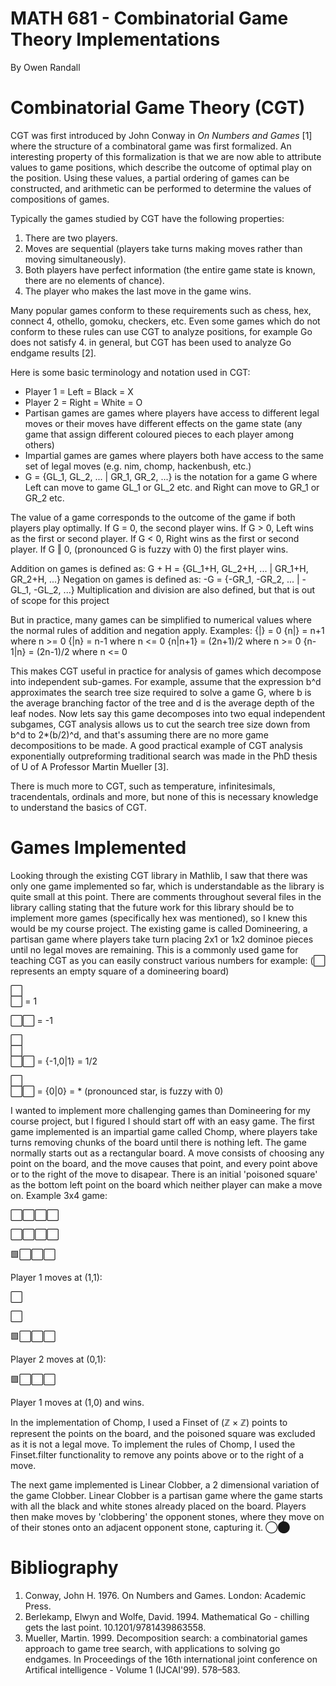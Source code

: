 # MATH 681 - Combinatorial Game Theory Implementations
By Owen Randall

# Combinatorial Game Theory (CGT)

CGT was first introduced by John Conway in *On Numbers and Games* [1] where the structure of a combinatoral game was first formalized. 
An interesting property of this formalization is that we are now able to attribute values to game positions, which describe the outcome of optimal play on the position.
Using these values, a partial ordering of games can be constructed, and arithmetic can be performed to determine the values of compositions of games.

Typically the games studied by CGT have the following properties:
1. There are two players.
2. Moves are sequential (players take turns making moves rather than moving simultaneously).
3. Both players have perfect information (the entire game state is known, there are no elements of chance).
4. The player who makes the last move in the game wins.

Many popular games conform to these requirements such as chess, hex, connect 4, othello, gomoku, checkers, etc.
Even some games which do not conform to these rules can use CGT to analyze positions, for example Go does not satisfy 4. in general, but CGT has been used to analyze Go endgame results [2].

Here is some basic terminology and notation used in CGT:
- Player 1 = Left = Black = X
- Player 2 = Right = White = O
- Partisan games are games where players have access to different legal moves or their moves have different effects on the game state (any game that assign different coloured pieces to each player among others)
- Impartial games are games where players both have access to the same set of legal moves (e.g. nim, chomp, hackenbush, etc.)
- G = {GL_1, GL_2, ... | GR_1, GR_2, ...} is the notation for a game G where Left can move to game GL_1 or GL_2 etc. and Right can move to GR_1 or GR_2 etc.

The value of a game corresponds to the outcome of the game if both players play optimally.
If G = 0, the second player wins.
If G > 0, Left wins as the first or second player.
If G < 0, Right wins as the first or second player.
If G ‖ 0, (pronounced G is fuzzy with 0) the first player wins.

Addition on games is defined as:
G + H = {GL_1+H, GL_2+H, ... | GR_1+H, GR_2+H, ...}
Negation on games is defined as:
-G = {-GR_1, -GR_2, ... | -GL_1, -GL_2, ...}
Multiplication and division are also defined, but that is out of scope for this project

But in practice, many games can be simplified to numerical values where the normal rules of addition and negation apply.
Examples:
{|} = 0
{n|} = n+1 where n >= 0
{|n} = n-1 where n <= 0
{n|n+1} = (2n+1)/2 where n >= 0
{n-1|n} = (2n-1)/2 where n <= 0

This makes CGT useful in practice for analysis of games which decompose into independent sub-games. 
For example, assume that the expression b^d approximates the search tree size required to solve a game G, where b is the average branching factor of the tree and d is the average depth of the leaf nodes.
Now lets say this game decomposes into two equal independent subgames, CGT analysis allows us to cut the search tree size down from b^d to 2*(b/2)^d, and that's assuming there are no more game decompositions to be made.
A good practical example of CGT analysis exponentially outpreforming traditional search was made in the PhD thesis of U of A Professor Martin Mueller [3].

There is much more to CGT, such as temperature, infinitesimals, tracendentals, ordinals and more, but none of this is necessary knowledge to understand the basics of CGT.

# Games Implemented

Looking through the existing CGT library in Mathlib, I saw that there was only one game implemented so far, which is understandable as the library is quite small at this point.
There are comments throughout several files in the library calling stating that the future work for this library should be to implement more games (specifically hex was mentioned), so I knew this would be my course project.
The existing game is called Domineering, a partisan game where players take turn placing 2x1 or 1x2 dominoe pieces until no legal moves are remaining.
This is a commonly used game for teaching CGT as you can easily construct various numbers for example:
(⬜ represents an empty square of a domineering board)

⬜\
⬜ = 1


⬜⬜ = -1


⬜\
⬜\
⬜⬜ = {-1,0|1} = 1/2


⬜\
⬜⬜ = {0|0} = * (pronounced star, is fuzzy with 0)

I wanted to implement more challenging games than Domineering for my course project, but I figured I should start off with an easy game.
The first game implemented is an impartial game called Chomp, where players take turns removing chunks of the board until there is nothing left.
The game normally starts out as a rectangular board.
A move consists of choosing any point on the board, and the move causes that point, and every point above or to the right of the move to disapear.
There is an initial 'poisoned square' as the bottom left point on the board which neither player can make a move on.
Example 3x4 game:


⬜⬜⬜⬜

⬜⬜⬜⬜

🟩⬜⬜⬜


Player 1 moves at (1,1):

⬜

⬜

🟩⬜⬜⬜


Player 2 moves at (0,1):

🟩⬜⬜⬜

Player 1 moves at (1,0) and wins.

In the implementation of Chomp, I used a Finset of (ℤ × ℤ) points to represent the points on the board, and the poisoned square was excluded as it is not a legal move.
To implement the rules of Chomp, I used the Finset.filter functionality to remove any points above or to the right of a move.

The next game implemented is Linear Clobber, a 2 dimensional variation of the game Clobber. Linear Clobber is a partisan game where the game starts with all the black and white stones already placed on the board.
Players then make moves by 'clobbering' the opponent stones, where they move on of their stones onto an adjacent opponent stone, capturing it.
◯⬤

# Bibliography

1. Conway, John H. 1976. On Numbers and Games. London: Academic Press.
2. Berlekamp, Elwyn and Wolfe, David. 1994. Mathematical Go - chilling gets the last point. 10.1201/9781439863558. 
3. Mueller, Martin. 1999. Decomposition search: a combinatorial games approach to game tree search, with applications to solving go endgames. In Proceedings of the 16th international joint conference on Artifical intelligence - Volume 1 (IJCAI'99). 578–583.